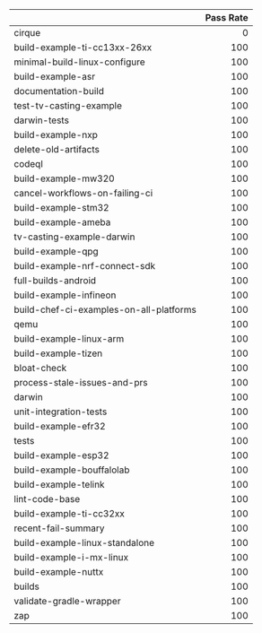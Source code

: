 |                                         |   Pass Rate |
|:----------------------------------------|------------:|
| cirque                                  |           0 |
| build-example-ti-cc13xx-26xx            |         100 |
| minimal-build-linux-configure           |         100 |
| build-example-asr                       |         100 |
| documentation-build                     |         100 |
| test-tv-casting-example                 |         100 |
| darwin-tests                            |         100 |
| build-example-nxp                       |         100 |
| delete-old-artifacts                    |         100 |
| codeql                                  |         100 |
| build-example-mw320                     |         100 |
| cancel-workflows-on-failing-ci          |         100 |
| build-example-stm32                     |         100 |
| build-example-ameba                     |         100 |
| tv-casting-example-darwin               |         100 |
| build-example-qpg                       |         100 |
| build-example-nrf-connect-sdk           |         100 |
| full-builds-android                     |         100 |
| build-example-infineon                  |         100 |
| build-chef-ci-examples-on-all-platforms |         100 |
| qemu                                    |         100 |
| build-example-linux-arm                 |         100 |
| build-example-tizen                     |         100 |
| bloat-check                             |         100 |
| process-stale-issues-and-prs            |         100 |
| darwin                                  |         100 |
| unit-integration-tests                  |         100 |
| build-example-efr32                     |         100 |
| tests                                   |         100 |
| build-example-esp32                     |         100 |
| build-example-bouffalolab               |         100 |
| build-example-telink                    |         100 |
| lint-code-base                          |         100 |
| build-example-ti-cc32xx                 |         100 |
| recent-fail-summary                     |         100 |
| build-example-linux-standalone          |         100 |
| build-example-i-mx-linux                |         100 |
| build-example-nuttx                     |         100 |
| builds                                  |         100 |
| validate-gradle-wrapper                 |         100 |
| zap                                     |         100 |